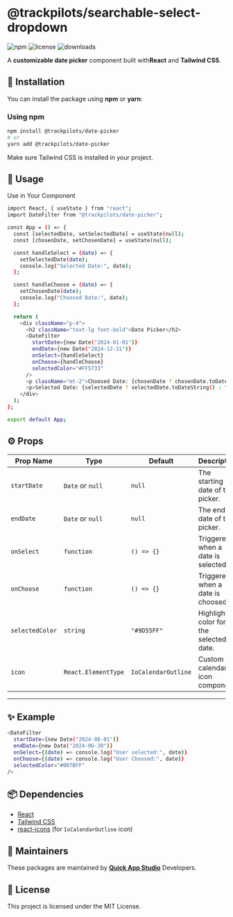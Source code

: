 # @trackpilots/searchable-select-dropdown  

![npm](https://img.shields.io/npm/v/@trackpilots/date-picker?style=flat-square)
![license](https://img.shields.io/npm/l/@trackpilots/date-picker?style=flat-square)
![downloads](https://img.shields.io/npm/dt/@trackpilots/date-picker?style=flat-square)

A **customizable date picker** component built with**React** and **Tailwind CSS**.


## 🚀 Installation  
You can install the package using **npm** or **yarn**:  

### **Using npm**  
```sh
npm install @trackpilots/date-picker
# or
yarn add @trackpilots/date-picker
```

Make sure Tailwind CSS is installed in your project.

##  📌 Usage
Use in Your Component
```sh
import React, { useState } from "react";
import DateFilter from "@trackpilots/date-picker";

const App = () => {
  const [selectedDate, setSelectedDate] = useState(null);
  const [chosenDate, setChosenDate] = useState(null);

  const handleSelect = (date) => {
    setSelectedDate(date);
    console.log("Selected Date:", date);
  };

  const handleChoose = (date) => {
    setChosenDate(date);
    console.log("Choosed Date:", date);
  };

  return (
    <div className="p-4">
      <h2 className="text-lg font-bold">Date Picker</h2>
      <DateFilter
        startDate={new Date("2024-01-01")}
        endDate={new Date("2024-12-31")}
        onSelect={handleSelect}
        onChoose={handleChoose}
        selectedColor="#FF5733"
      />
      <p className="mt-2">Choosed Date: {chosenDate ? chosenDate.toDateString() : "None"}</p>
      <p>Selected Date: {selectedDate ? selectedDate.toDateString() : "None"}</p>
    </div>
  );
};

export default App;
```

## ⚙️ Props  

| Prop Name      | Type              | Default          | Description                          |
|---------------|------------------|----------------|----------------------------------|
| `startDate`   | `Date` or `null`  | `null`         | The starting date of the picker. |
| `endDate`     | `Date` or `null`  | `null`         | The ending date of the picker.   |
| `onSelect`    | `function`        | `() => {}`     | Triggered when a date is selected. |
| `onChoose`    | `function`        | `() => {}`     | Triggered when a date is choosed. |
| `selectedColor` | `string`        | `"#9D55FF"`    | Highlight color for the selected date. |
| `icon`        | `React.ElementType` | `IoCalendarOutline` | Custom calendar icon component. |
---

## **✨ Example**  
```sh
<DateFilter 
  startDate={new Date("2024-06-01")} 
  endDate={new Date("2024-06-30")} 
  onSelect={(date) => console.log("User selected:", date)} 
  onChoose={(date) => console.log("User Choosed:", date)} 
  selectedColor="#007BFF"
/>
```

## 📦 Dependencies  

- [React](https://react.dev/)  
- [Tailwind CSS](https://tailwindcss.com/)  
- [react-icons](https://react-icons.github.io/react-icons/) (for `IoCalendarOutline` icon)  


## 📌 Maintainers
These packages are maintained by [**Quick App Studio**](https://quickappstudio.com/our-team) Developers.

##  📄 License
This project is licensed under the MIT License.